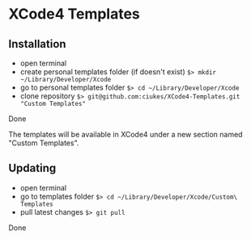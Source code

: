 XCode4 Templates
====================

Installation
------------
* open terminal
* create personal templates folder (if doesn't exist)
    `$> mkdir ~/Library/Developer/Xcode`
* go to personal templates folder
    `$> cd ~/Library/Developer/Xcode`
* clone repository
    `$> git@github.com:ciukes/XCode4-Templates.git "Custom Templates"`

Done

The templates will be available in XCode4 under a new section named "Custom Templates".

Updating
--------
* open terminal
* go to templates folder
    `$> cd ~/Library/Developer/Xcode/Custom\ Templates`
* pull latest changes
    `$> git pull`

Done

